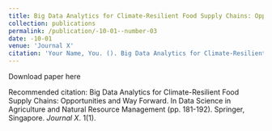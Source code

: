 ```yaml
---
title: Big Data Analytics for Climate-Resilient Food Supply Chains: Opportunities and Way Forward. In Data Science in Agriculture and Natural Resource Management (pp. 181-192). Springer, Singapore.
collection: publications
permalink: /publication/-10-01--number-03
date: -10-01
venue: 'Journal X'
citation: 'Your Name, You. (). Big Data Analytics for Climate-Resilient Food Supply Chains: Opportunities and Way Forward. In Data Science in Agriculture and Natural Resource Management (pp. 181-192). Springer, Singapore. <i>Journal X</i>. 1(1).'
---
```


Download paper here

Recommended citation: Big Data Analytics for Climate-Resilient Food Supply Chains: Opportunities and Way Forward. In Data Science in Agriculture and Natural Resource Management (pp. 181-192). Springer, Singapore. <i>Journal X</i>. 1(1).
